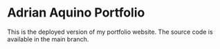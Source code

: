 # Adrian Aquino Portfolio

This is the deployed version of my portfolio website. The source code is available in the main branch.
